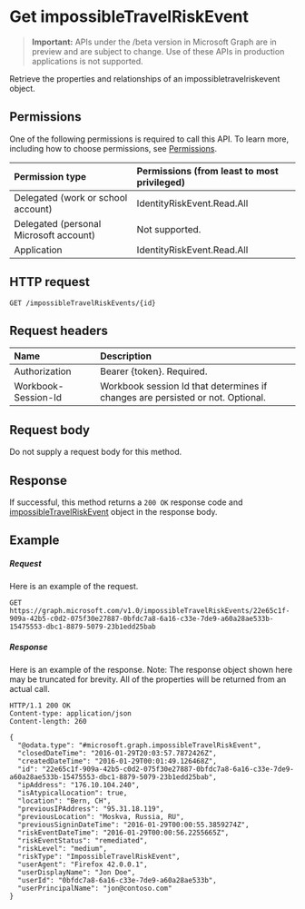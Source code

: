 # Get impossibleTravelRiskEvent

> **Important:** APIs under the /beta version in Microsoft Graph are in preview and are subject to change. Use of these APIs in production applications is not supported.

Retrieve the properties and relationships of an impossibletravelriskevent object.
## Permissions
One of the following permissions is required to call this API. To learn more, including how to choose permissions, see [Permissions](../../../concepts/permissions_reference.md).

|Permission type      | Permissions (from least to most privileged)              |
|:--------------------|:---------------------------------------------------------|
|Delegated (work or school account) | IdentityRiskEvent.Read.All    |
|Delegated (personal Microsoft account) | Not supported.    |
|Application | IdentityRiskEvent.Read.All |

## HTTP request
<!-- { "blockType": "ignored" } -->
```http
GET /impossibleTravelRiskEvents/{id}
```
## Request headers
| Name      |Description|
|:----------|:----------|
| Authorization  | Bearer {token}. Required. |
| Workbook-Session-Id  | Workbook session Id that determines if changes are persisted or not. Optional.|

## Request body
Do not supply a request body for this method.

## Response

If successful, this method returns a `200 OK` response code and [impossibleTravelRiskEvent](../resources/impossibletravelriskevent.md) object in the response body.
## Example
##### Request
Here is an example of the request.
<!-- {
  "blockType": "request",
  "name": "get_impossibletravelriskevent"
}-->
```http
GET https://graph.microsoft.com/v1.0/impossibleTravelRiskEvents/22e65c1f-909a-42b5-c0d2-075f30e27887-0bfdc7a8-6a16-c33e-7de9-a60a28ae533b-15475553-dbc1-8879-5079-23b1edd25bab
```
##### Response
Here is an example of the response. Note: The response object shown here may be truncated for brevity. All of the properties will be returned from an actual call.
<!-- {
  "blockType": "response",
  "truncated": true,
  "@odata.type": "microsoft.graph.impossibleTravelRiskEvent"
} -->
```http
HTTP/1.1 200 OK
Content-type: application/json
Content-length: 260

{
  "@odata.type": "#microsoft.graph.impossibleTravelRiskEvent",
  "closedDateTime": "2016-01-29T20:03:57.7872426Z",
  "createdDateTime": "2016-01-29T00:01:49.126468Z",
  "id": "22e65c1f-909a-42b5-c0d2-075f30e27887-0bfdc7a8-6a16-c33e-7de9-a60a28ae533b-15475553-dbc1-8879-5079-23b1edd25bab",
  "ipAddress": "176.10.104.240",
  "isAtypicalLocation": true,
  "location": "Bern, CH",
  "previousIPAddress": "95.31.18.119",
  "previousLocation": "Moskva, Russia, RU",
  "previousSigninDateTime": "2016-01-29T00:00:55.3859274Z",
  "riskEventDateTime": "2016-01-29T00:00:56.2255665Z",
  "riskEventStatus": "remediated",
  "riskLevel": "medium",
  "riskType": "ImpossibleTravelRiskEvent",
  "userAgent": "Firefox 42.0.0.1",
  "userDisplayName": "Jon Doe",
  "userId": "0bfdc7a8-6a16-c33e-7de9-a60a28ae533b",
  "userPrincipalName": "jon@contoso.com"
}
```

<!-- uuid: 8fcb5dbc-d5aa-4681-8e31-b001d5168d79
2015-10-25 14:57:30 UTC -->
<!-- {
  "type": "#page.annotation",
  "description": "Get impossibleTravelRiskEvent",
  "keywords": "",
  "section": "documentation",
  "tocPath": ""
}-->
